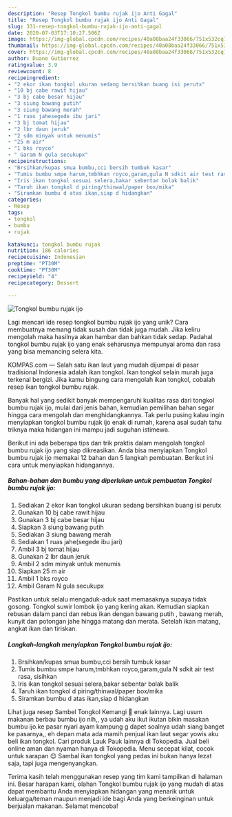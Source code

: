 ```yaml
---
description: "Resep Tongkol bumbu rujak ijo Anti Gagal"
title: "Resep Tongkol bumbu rujak ijo Anti Gagal"
slug: 331-resep-tongkol-bumbu-rujak-ijo-anti-gagal
date: 2020-07-03T17:10:27.506Z
image: https://img-global.cpcdn.com/recipes/40a08baa24f33066/751x532cq70/tongkol-bumbu-rujak-ijo-foto-resep-utama.jpg
thumbnail: https://img-global.cpcdn.com/recipes/40a08baa24f33066/751x532cq70/tongkol-bumbu-rujak-ijo-foto-resep-utama.jpg
cover: https://img-global.cpcdn.com/recipes/40a08baa24f33066/751x532cq70/tongkol-bumbu-rujak-ijo-foto-resep-utama.jpg
author: Duane Gutierrez
ratingvalue: 3.9
reviewcount: 8
recipeingredient:
- "2 ekor ikan tongkol ukuran sedang bersihkan buang isi perutx"
- "10 bj cabe rawit hijau"
- "3 bj cabe besar hijau"
- "3 siung bawang putih"
- "3 siung bawang merah"
- "1 ruas jahesegede ibu jari"
- "3 bj tomat hijau"
- "2 lbr daun jeruk"
- "2 sdm minyak untuk menumis"
- "25 m air"
- "1 bks royco"
- " Garam N gula secukupx"
recipeinstructions:
- "Brsihkan/kupas smua bumbu,cci bersih tumbuk kasar"
- "Tumis bumbu smpe harum,tmbhkan royco,garam,gula N sdkit air test rasa, sisihkan"
- "Iris ikan tongkol sesuai selera,bakar sebentar bolak balik"
- "Taruh ikan tongkol d piring/thinwal/paper box/mika"
- "Siramkan bumbu d atas ikan,siap d hidangkan"
categories:
- Resep
tags:
- tongkol
- bumbu
- rujak

katakunci: tongkol bumbu rujak 
nutrition: 186 calories
recipecuisine: Indonesian
preptime: "PT30M"
cooktime: "PT30M"
recipeyield: "4"
recipecategory: Dessert

---
```



![Tongkol bumbu rujak ijo](https://img-global.cpcdn.com/recipes/40a08baa24f33066/751x532cq70/tongkol-bumbu-rujak-ijo-foto-resep-utama.jpg)

Lagi mencari ide resep tongkol bumbu rujak ijo yang unik? Cara membuatnya memang tidak susah dan tidak juga mudah. Jika keliru mengolah maka hasilnya akan hambar dan bahkan tidak sedap. Padahal tongkol bumbu rujak ijo yang enak seharusnya mempunyai aroma dan rasa yang bisa memancing selera kita.

KOMPAS.com — Salah satu ikan laut yang mudah dijumpai di pasar tradisional Indonesia adalah ikan tongkol. Ikan tongkol selain murah juga terkenal bergizi. Jika kamu bingung cara mengolah ikan tongkol, cobalah resep ikan tongkol bumbu rujak.

Banyak hal yang sedikit banyak mempengaruhi kualitas rasa dari tongkol bumbu rujak ijo, mulai dari jenis bahan, kemudian pemilihan bahan segar hingga cara mengolah dan menghidangkannya. Tak perlu pusing kalau ingin menyiapkan tongkol bumbu rujak ijo enak di rumah, karena asal sudah tahu triknya maka hidangan ini mampu jadi suguhan istimewa.


Berikut ini ada beberapa tips dan trik praktis dalam mengolah tongkol bumbu rujak ijo yang siap dikreasikan. Anda bisa menyiapkan Tongkol bumbu rujak ijo memakai 12 bahan dan 5 langkah pembuatan. Berikut ini cara untuk menyiapkan hidangannya.

<!--inarticleads1-->

##### Bahan-bahan dan bumbu yang diperlukan untuk pembuatan Tongkol bumbu rujak ijo:

1. Sediakan 2 ekor ikan tongkol ukuran sedang bersihkan buang isi perutx
1. Gunakan 10 bj cabe rawit hijau
1. Gunakan 3 bj cabe besar hijau
1. Siapkan 3 siung bawang putih
1. Sediakan 3 siung bawang merah
1. Sediakan 1 ruas jahe(segede ibu jari)
1. Ambil 3 bj tomat hijau
1. Gunakan 2 lbr daun jeruk
1. Ambil 2 sdm minyak untuk menumis
1. Siapkan 25 m air
1. Ambil 1 bks royco
1. Ambil  Garam N gula secukupx


Pastikan untuk selalu mengaduk-aduk saat memasaknya supaya tidak gosong. Tongkol suwir lombok ijo yang kering akan. Kemudian siapkan rebusan dalam panci dan rebus ikan dengan bawang putih , bawang merah, kunyit dan potongan jahe hingga matang dan merata. Setelah ikan matang, angkat ikan dan tiriskan. 

<!--inarticleads2-->

##### Langkah-langkah menyiapkan Tongkol bumbu rujak ijo:

1. Brsihkan/kupas smua bumbu,cci bersih tumbuk kasar
1. Tumis bumbu smpe harum,tmbhkan royco,garam,gula N sdkit air test rasa, sisihkan
1. Iris ikan tongkol sesuai selera,bakar sebentar bolak balik
1. Taruh ikan tongkol d piring/thinwal/paper box/mika
1. Siramkan bumbu d atas ikan,siap d hidangkan


Lihat juga resep Sambel Tongkol Kemangi 🎏 enak lainnya. Lagi usum makanan berbau bumbu ijo nih,, ya udah aku ikut ikutan bikin masakan bumbu ijo.ke pasar nyari ayam kampung g dapet soalnya udah siang banget ke pasarnya,, eh depan mata ada mamih penjual ikan laut segar yowis aku beli ikan tongkol. Cari produk Lauk Pauk lainnya di Tokopedia. Jual beli online aman dan nyaman hanya di Tokopedia. Menu secepat kilat, cocok untuk sarapan 😊 Sambal ikan tongkol yang pedas ini bukan hanya lezat saja, tapi juga mengenyangkan. 

Terima kasih telah menggunakan resep yang tim kami tampilkan di halaman ini. Besar harapan kami, olahan Tongkol bumbu rujak ijo yang mudah di atas dapat membantu Anda menyiapkan hidangan yang menarik untuk keluarga/teman maupun menjadi ide bagi Anda yang berkeinginan untuk berjualan makanan. Selamat mencoba!
